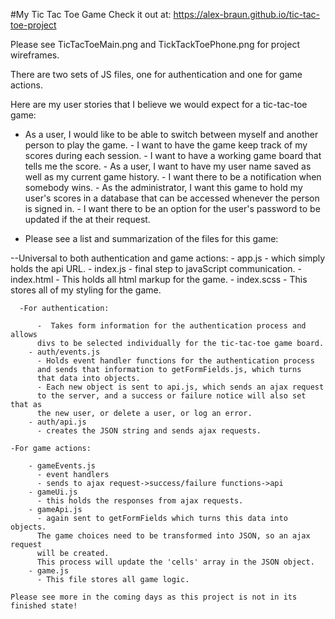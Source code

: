 #My Tic Tac Toe Game
Check it out at: https://alex-braun.github.io/tic-tac-toe-project

Please see TicTacToeMain.png and TickTackToePhone.png for project wireframes.

There are two sets of JS files, one for authentication and one for game actions.

Here are my user stories that I believe we would expect for a tic-tac-toe game:

- As a user, I would like to be able to switch between myself and
          another person to play the game.
        - I want to have the game keep track of my scores during each session.
        - I want to have a working game board that tells me the score.
        - As a user, I want to have my user name saved as well as my current
          game history.
        - I want there to be a notification when somebody wins.
        - As the administrator, I want this game to hold my user's scores in
        a database that can be accessed whenever the person is signed in.
        - I want there to be an option for the user's password to be updated if
          the at their request.

- Please see a list and summarization of the files for this game:

--Universal to both authentication and game actions:
        - app.js
          - which simply holds the api URL.
        - index.js
          - final step to javaScript communication.
        - index.html
          - This holds all html markup for the game.
        - index.scss
        - This stores all of my styling for the game.

      -For authentication:

          -  Takes form information for the authentication process and allows
          divs to be selected individually for the tic-tac-toe game board.
        - auth/events.js
          - Holds event handler functions for the authentication process
          and sends that information to getFormFields.js, which turns
          that data into objects.
          - Each new object is sent to api.js, which sends an ajax request
          to the server, and a success or failure notice will also set that as
          the new user, or delete a user, or log an error.
        - auth/api.js
          - creates the JSON string and sends ajax requests.

    -For game actions:

        - gameEvents.js
          - event handlers
          - sends to ajax request->success/failure functions->api
        - gameUi.js
          - this holds the responses from ajax requests.
        - gameApi.js
          - again sent to getFormFields which turns this data into objects.
          The game choices need to be transformed into JSON, so an ajax request
          will be created.
          This process will update the 'cells' array in the JSON object.
        - game.js
          - This file stores all game logic.

    Please see more in the coming days as this project is not in its finished state!
